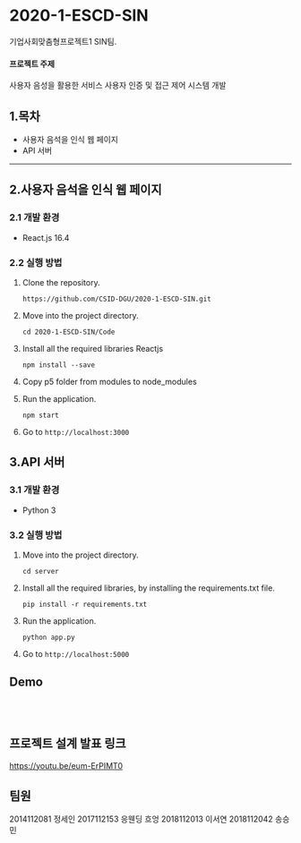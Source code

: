 # 2020-1-ESCD-SIN
기업사회맞춤형프로젝트1 SIN팀.

#### 프로젝트 주제
사용자 음성을 활용한 서비스 사용자 인증 및 접근 제어 시스템 개발

## 1.목차

* 사용자 음석을 인식 웹 페이지
* API 서버

---
## 2.사용자 음석을 인식 웹 페이지
### 2.1 개발 환경
* React.js 16.4 

### 2.2 실행 방법

1. Clone the repository. 

    ```
    https://github.com/CSID-DGU/2020-1-ESCD-SIN.git
    ```
    
1. Move into the project directory. 

    ```
    cd 2020-1-ESCD-SIN/Code
    ```
	
1. Install all the required libraries Reactjs

    ```
    npm install --save
    ```

1. Copy p5 folder from modules to node_modules

1. Run the application.

    ```
    npm start
    ```
    
1. Go to `http://localhost:3000`
## 3.API 서버
### 3.1 개발 환경
* Python 3 

### 3.2 실행 방법

1. Move into the project directory. 

    ```
    cd server
    ```
	
1. Install all the required libraries, by installing the requirements.txt file.

    ```
    pip install -r requirements.txt
    ```

    
1. Run the application.

    ```
    python app.py
    ```
    
1. Go to `http://localhost:5000`

## Demo


<br><br>


## 프로젝트 설계 발표 링크
https://youtu.be/eum-ErPIMT0 

## 팀원 
2014112081 정세인
2017112153 응웬딩 흐엉
2018112013 이서연
2018112042 송승민

